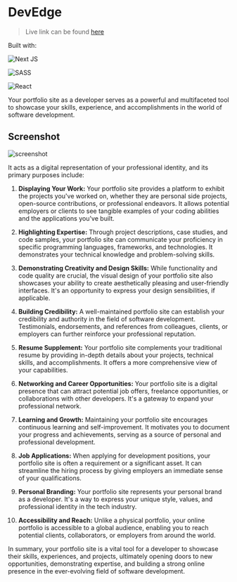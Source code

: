 
# DevEdge

> Live link can be found [here](https://devedge.vercel.app/)

Built with:

![Next JS](https://img.shields.io/badge/Next-black?style=for-the-badge&logo=next.js&logoColor=white)

![SASS](https://img.shields.io/badge/SASS-hotpink.svg?style=for-the-badge&logo=SASS&logoColor=white)

![React](https://img.shields.io/badge/react-%2320232a.svg?style=for-the-badge&logo=react&logoColor=%2361DAFB)

Your portfolio site as a developer serves as a powerful and multifaceted tool to showcase your skills, experience, and accomplishments in the world of software development.

## Screenshot

![screenshot](https://res.cloudinary.com/codelikeagirl29/image/upload/v1698853486/projects/y94rxvqpy1buhfeindrb.png)

It acts as a digital representation of your professional identity, and its primary purposes include:

1. **Displaying Your Work:** Your portfolio site provides a platform to exhibit the projects you've worked on, whether they are personal side projects, open-source contributions, or professional endeavors. It allows potential employers or clients to see tangible examples of your coding abilities and the applications you've built.

2. **Highlighting Expertise:** Through project descriptions, case studies, and code samples, your portfolio site can communicate your proficiency in specific programming languages, frameworks, and technologies. It demonstrates your technical knowledge and problem-solving skills.

3. **Demonstrating Creativity and Design Skills:** While functionality and code quality are crucial, the visual design of your portfolio site also showcases your ability to create aesthetically pleasing and user-friendly interfaces. It's an opportunity to express your design sensibilities, if applicable.

4. **Building Credibility:** A well-maintained portfolio site can establish your credibility and authority in the field of software development. Testimonials, endorsements, and references from colleagues, clients, or employers can further reinforce your professional reputation.

5. **Resume Supplement:** Your portfolio site complements your traditional resume by providing in-depth details about your projects, technical skills, and accomplishments. It offers a more comprehensive view of your capabilities.

6. **Networking and Career Opportunities:** Your portfolio site is a digital presence that can attract potential job offers, freelance opportunities, or collaborations with other developers. It's a gateway to expand your professional network.

7. **Learning and Growth:** Maintaining your portfolio site encourages continuous learning and self-improvement. It motivates you to document your progress and achievements, serving as a source of personal and professional development.

8. **Job Applications:** When applying for development positions, your portfolio site is often a requirement or a significant asset. It can streamline the hiring process by giving employers an immediate sense of your qualifications.

9. **Personal Branding:** Your portfolio site represents your personal brand as a developer. It's a way to express your unique style, values, and professional identity in the tech industry.

10. **Accessibility and Reach:** Unlike a physical portfolio, your online portfolio is accessible to a global audience, enabling you to reach potential clients, collaborators, or employers from around the world.

In summary, your portfolio site is a vital tool for a developer to showcase their skills, experiences, and projects, ultimately opening doors to new opportunities, demonstrating expertise, and building a strong online presence in the ever-evolving field of software development.
